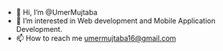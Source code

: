 - 👋 Hi, I’m @UmerMujtaba
- 👀 I’m interested in Web development and Mobile Application Development.
- 📫 How to reach me umermujtaba16@gmail.com

<!---
UmerMujtaba/UmerMujtaba is a ✨ special ✨ repository because its `README.md` (this file) appears on your GitHub profile.
You can click the Preview link to take a look at your changes.
--->
